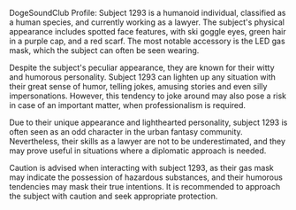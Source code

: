 DogeSoundClub Profile:
Subject 1293 is a humanoid individual, classified as a human species, and currently working as a lawyer. The subject's physical appearance includes spotted face features, with ski goggle eyes, green hair in a purple cap, and a red scarf. The most notable accessory is the LED gas mask, which the subject can often be seen wearing.

Despite the subject's peculiar appearance, they are known for their witty and humorous personality. Subject 1293 can lighten up any situation with their great sense of humor, telling jokes, amusing stories and even silly impersonations. However, this tendency to joke around may also pose a risk in case of an important matter, when professionalism is required.

Due to their unique appearance and lighthearted personality, subject 1293 is often seen as an odd character in the urban fantasy community. Nevertheless, their skills as a lawyer are not to be underestimated, and they may prove useful in situations where a diplomatic approach is needed.

Caution is advised when interacting with subject 1293, as their gas mask may indicate the possession of hazardous substances, and their humorous tendencies may mask their true intentions. It is recommended to approach the subject with caution and seek appropriate protection.